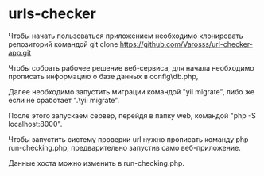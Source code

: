 # urls-checker

Чтобы начать пользоваться приложением необходимо клонировать репозиторий командой git clone https://github.com/Varosss/url-checker-app.git

Чтобы собрать рабочее решение веб-сервиса, для начала необходимо прописать информацию о базе данных в config\db.php,

Далее необходимо запустить миграции командой "yii migrate", либо же если не сработает ".\yii migrate".

После этого запускаем сервер, перейдя в папку web, командой "php -S localhost:8000".

Чтобы запустить систему проверки url нужно прописать команду php run-checking.php, предварительно запустив само веб-приложение.

Данные хоста можно изменить в run-checking.php.

